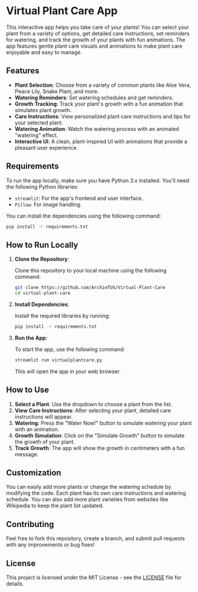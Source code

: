 # Virtual Plant Care App

This interactive app helps you take care of your plants! You can select your plant from a variety of options, get detailed care instructions, set reminders for watering, and track the growth of your plants with fun animations. The app features gentle plant care visuals and animations to make plant care enjoyable and easy to manage.

## Features

- **Plant Selection**: Choose from a variety of common plants like Aloe Vera, Peace Lily, Snake Plant, and more.
- **Watering Reminders**: Set watering schedules and get reminders.
- **Growth Tracking**: Track your plant's growth with a fun animation that simulates plant growth.
- **Care Instructions**: View personalized plant care instructions and tips for your selected plant.
- **Watering Animation**: Watch the watering process with an animated "watering" effect.
- **Interactive UI**: A clean, plant-inspired UI with animations that provide a pleasant user experience.

## Requirements

To run the app locally, make sure you have Python 3.x installed. You'll need the following Python libraries:

- `streamlit`: For the app's frontend and user interface.
- `Pillow`: For image handling.

You can install the dependencies using the following command:

```bash
pip install -r requirements.txt
```

## How to Run Locally

1. **Clone the Repository**:
   
   Clone this repository to your local machine using the following command:

   ```bash
   git clone https://github.com/ArchieTUX/Virtual-Plant-Care
   cd virtual-plant-care
   ```

2. **Install Dependencies**:

   Install the required libraries by running:

   ```bash
   pip install -r requirements.txt
   ```

3. **Run the App**:

   To start the app, use the following command:

   ```bash
   streamlit run virtualplantcare.py
   ```

   This will open the app in your web browser.

## How to Use

1. **Select a Plant**: Use the dropdown to choose a plant from the list.
2. **View Care Instructions**: After selecting your plant, detailed care instructions will appear.
3. **Watering**: Press the "Water Now!" button to simulate watering your plant with an animation.
4. **Growth Simulation**: Click on the "Simulate Growth" button to simulate the growth of your plant.
5. **Track Growth**: The app will show the growth in centimeters with a fun message.

## Customization

You can easily add more plants or change the watering schedule by modifying the code. Each plant has its own care instructions and watering schedule. You can also add more plant varieties from websites like Wikipedia to keep the plant list updated.

## Contributing

Feel free to fork this repository, create a branch, and submit pull requests with any improvements or bug fixes!

## License

This project is licensed under the MIT License - see the [LICENSE](LICENSE) file for details.
```
